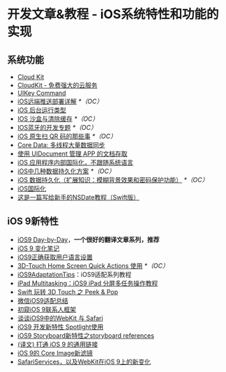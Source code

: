 # 开发文章&教程 - iOS系统特性和功能的实现
## 系统功能
- [Cloud Kit][1]
- [CloudKit - 免费强大的云服务][2]
- [UIKey Command][3]
- [iOS远端推送部署详解][4] _\*（OC）_
- [iOS 后台运行类型][5]
- [IOS 沙盒与清除缓存][6] _\*（OC）_
- [IOS蓝牙的开发专题][7] _\*（OC）_
- [iOS 原生扫 QR 码的那些事][8] _\*（OC）_
- [Core Data: 多线程大量数据同步][9]
- [使用 UIDocument 管理 APP 的文档存取][10]
- [iOS 应用程序内部国际化，不跟随系统语言][11]
- [iOS中几种数据持久化方案][12] _\*（OC）_
- [iOS 数据持久化（扩展知识：模糊背景效果和密码保护功能）][13] _\*（OC）_
- [iOS国际化][14]
- [这是一篇写给新手的NSDate教程（Swift版）][15]

## iOS 9新特性
- [iOS9 Day-by-Day][16]，**一个很好的翻译文章系列，推荐**
- [iOS 9 变化笔记][17]
- [iOS9正确获取用户语言设置][18]
- [3D-Touch Home Screen Quick Actions 使用][19] _\*（OC）_
- [iOS9AdaptationTips][20]：iOS9适配系列教程
- [iPad Multitasking：iOS9 iPad 分屏多任务操作教程][21]
- [Swift 玩转 3D Touch 之 Peek & Pop][22]
- [微信iOS9适配总结][23]
- [初窥iOS 9联系人框架][24]
- [谈谈iOS9中的WebKit 与 Safari][25]
- [iOS9 开发新特性 Spotlight使用][26]
- [iOS9 Storyboard新特性之storyboard references][27]
- [(译文) 打通 iOS 9 的通用链接][28]
- [iOS 9的 Core Image新滤镜][29]
- [SafariServices，以及WebKit在iOS 9上的新变化][30]

[1]:	http://nshipster.cn/cloudkit/
[2]:	http://swiftcafe.io/2015/11/13/cafe-time-cloudkit/
[3]:	http://nshipster.cn/uikeycommand/
[4]:	http://hechen.info/2015/07/30/iOS-Push-Notification/
[5]:	http://www.cnblogs.com/maomishen/p/4933617.html
[6]:	http://www.cnblogs.com/jerehedu/p/4930593.html "IOS 沙盒与清除缓存"
[7]:	http://liuyanwei.jumppo.com/2015/07/17/ios-BLE-0.html
[8]:	http://c0ming.me/qr-code-scan/
[9]:	http://www.jianshu.com/p/37ab8f336f76
[10]:	http://swiftcafe.io/2015/11/14/uidocument/
[11]:	http://www.cnblogs.com/jgCho/p/4958215.html "iOS 应用程序内部国际化，不跟随系统语言"
[12]:	http://www.cnblogs.com/allencelee/p/4975622.html "iOS中几种数据持久化方案"
[13]:	http://www.cnblogs.com/huangjianwu/p/4989573.html "iOS 数据持久化（扩展知识：模糊背景效果和密码保护功能）"
[14]:	http://mokai.github.io/2015/10/iOS%E5%9B%BD%E9%99%85%E5%8C%96/ "iOS国际化"
[15]:	http://www.cocoachina.com/swift/20151126/14430.html "这是一篇写给新手的NSDate教程（Swift版）"
[16]:	http://www.jianshu.com/p/3768b9c65974
[17]:	http://segmentfault.com/a/1190000003794595
[18]:	http://blog.yourtion.com/get-current-language-on-ios9.html
[19]:	http://www.cnblogs.com/wb145230/p/4936596.html "3D-Touch Home Screen Quick Actions 使用"
[20]:	https://github.com/ChenYilong/iOS9AdaptationTips "iOS9AdaptationTips"
[21]:	http://segmentfault.com/a/1190000003794618 "iPad Multitasking：iOS9 iPad 分屏多任务操作教程"
[22]:	http://www.cnblogs.com/Ray-liang/p/4983592.html "Swift 玩转 3D Touch 之 Peek & Pop"
[23]:	http://mp.weixin.qq.com/s?__biz=MzAwNDY1ODY2OQ==&mid=400069917&idx=1&sn=ac651a2ba788980fb6730dc0c322293c&scene=0#rd
[24]:	http://www.cocoachina.com/ios/20151111/14077.html
[25]:	http://www.cnblogs.com/Ray-liang/p/4961702.html "谈谈iOS9中的WebKit 与 Safari"
[26]:	http://www.cnblogs.com/jgCho/p/4961435.html "iOS9 开发新特性 Spotlight使用"
[27]:	http://www.lvesli.com/?p=356 "iOS9 Storyboard新特性之storyboard references"
[28]:	http://amonxu.com/2015/08/18/2015-08-18-Breaking-down-iOS9-Universal-Links/ "(译文) 打通 iOS 9 的通用链接"
[29]:	http://www.cocoachina.com/ios/20151118/14253.html
[30]:	http://www.hotobear.com/?p=1031 "SafariServices，以及WebKit在iOS 9上的新变化"